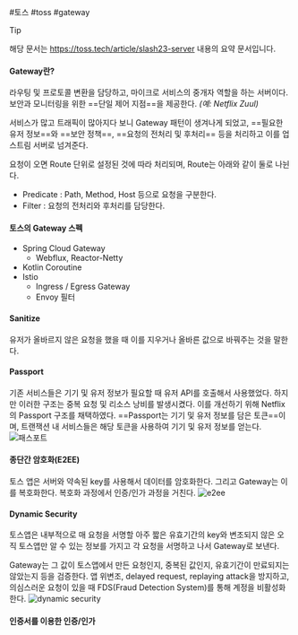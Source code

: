 #토스 #toss #gateway 

> [!tip]
> 해당 문서는 https://toss.tech/article/slash23-server 내용의 요약 문서입니다.

#### Gateway란?
라우팅 및 프로토콜 변환을 담당하고, 마이크로 서비스의 중개자 역할을 하는 서버이다. 보안과 모니터링을 위한 ==단일 제어 지점==을 제공한다. *(예: Netflix Zuul)*

서비스가 많고 트래픽이 많아지다 보니 Gateway 패턴이 생겨나게 되었고, ==필요한 유저 정보==와 ==보안 정책==, ==요청의 전처리 및 후처리== 등을 처리하고 이를 업스트림 서버로 넘겨준다.

요청이 오면 Route 단위로 설정된 것에 따라 처리되며, Route는 아래와 같이 둘로 나뉜다.
- Predicate : Path, Method, Host 등으로 요청을 구분한다.
- Filter : 요청의 전처리와 후처리를 담당한다.

#### 토스의 Gateway 스펙
- Spring Cloud Gateway
	- Webflux, Reactor-Netty
- Kotlin Coroutine
- Istio
	- Ingress / Egress Gateway
	- Envoy 필터

#### Sanitize
유저가 올바르지 않은 요청을 했을 때 이를 지우거나 올바른 값으로 바꿔주는 것을 말한다.

#### Passport
기존 서비스들은 기기 및 유저 정보가 필요할 때 유저 API를 호출해서 사용했었다. 하지만 이러한 구조는 중복 요청 및 리소스 낭비를 발생시켰다. 이를 개선하기 위해 Netflix의 Passport 구조를 채택하였다. ==Passport는 기기 및 유저 정보를 담은 토큰==이며, 트랜잭션 내 서비스들은 해당 토큰을 사용하여 기기 및 유저 정보를 얻는다.
![패스포트](toss_passport.jpg)

#### 종단간 암호화(E2EE)
토스 앱은 서버와 약속된 key를 사용해서 데이터를 암호화한다. 그리고 Gateway는 이를 복호화한다. 복호화 과정에서 인증/인가 과정을 거친다. 
![e2ee](e2ee.jpg)

#### Dynamic Security
토스앱은 내부적으로 매 요청을 서명할 아주 짧은 유효기간의 key와 변조되지 않은 오직 토스앱만 알 수 있는 정보를 가지고 각 요청을 서명하고 나서 Gateway로 보낸다.

Gateway는 그 값이 토스앱에서 만든 요청인지, 중복된 값인지, 유효기간이 만료되지는 않았는지 등을 검증한다. 앱 위변조, delayed request, replaying attack을 방지하고, 의심스러운 요청이 있을 때 FDS(Fraud Detection System)를 통해 계정을 비활성화한다.
![dynamic security](dynamic_security.jpg)

#### 인증서를 이용한 인증/인가